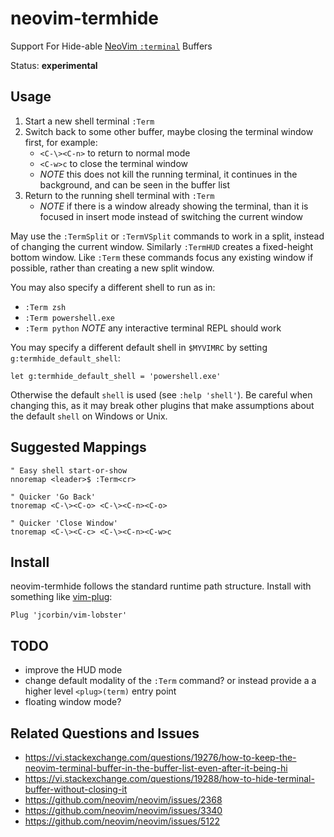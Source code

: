 # neovim-termhide

Support For Hide-able [NeoVim `:terminal`][nvim_terminal_emulator] Buffers

Status: **experimental**

## Usage

1. Start a new shell terminal `:Term`
2. Switch back to some other buffer, maybe closing the terminal window first, for example:
   - `<C-\><C-n>` to return to normal mode
   - `<C-w>c` to close the terminal window
   - *NOTE* this does not kill the running terminal, it continues in the
     background, and can be seen in the buffer list
3. Return to the running shell terminal with `:Term`
   - *NOTE* if there is a window already showing the terminal, than it is
     focused in insert mode instead of switching the current window

May use the `:TermSplit` or `:TermVSplit` commands to work in a split, instead
of changing the current window. Similarly `:TermHUD` creates a fixed-height
bottom window. Like `:Term` these commands focus any existing window if
possible, rather than creating a new split window.

You may also specify a different shell to run as in:
- `:Term zsh`
- `:Term powershell.exe`
- `:Term python` *NOTE* any interactive terminal REPL should work

You may specify a different default shell in `$MYVIMRC` by setting `g:termhide_default_shell`:

```vim
let g:termhide_default_shell = 'powershell.exe'
```

Otherwise the default `shell` is used (see `:help 'shell'`). Be careful when
changing this, as it may break other plugins that make assumptions about the
default `shell` on Windows or Unix.

## Suggested Mappings

```vim
" Easy shell start-or-show
nnoremap <leader>$ :Term<cr>

" Quicker 'Go Back'
tnoremap <C-\><C-o> <C-\><C-n><C-o>

" Quicker 'Close Window'
tnoremap <C-\><C-c> <C-\><C-n><C-w>c
```

## Install

neovim-termhide follows the standard runtime path structure. Install with
something like [vim-plug](https://github.com/junegunn/vim-plug):
```vim
Plug 'jcorbin/vim-lobster'
```

## TODO

- improve the HUD mode
- change default modality of the `:Term` command? or instead provide a a higher
  level `<plug>(term)` entry point
- floating window mode?

## Related Questions and Issues

- https://vi.stackexchange.com/questions/19276/how-to-keep-the-neovim-terminal-buffer-in-the-buffer-list-even-after-it-being-hi
- https://vi.stackexchange.com/questions/19288/how-to-hide-terminal-buffer-without-closing-it
- https://github.com/neovim/neovim/issues/2368
- https://github.com/neovim/neovim/issues/3340
- https://github.com/neovim/neovim/issues/5122

[nvim_terminal_emulator]: https://neovim.io/doc/user/nvim_terminal_emulator.html
